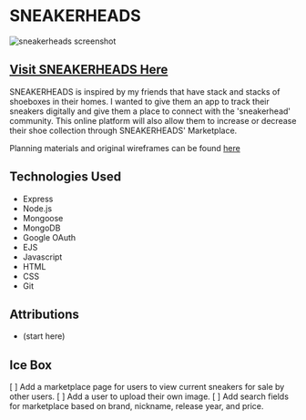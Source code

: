 # SNEAKERHEADS
![sneakerheads screenshot]()

## [Visit SNEAKERHEADS Here]()

SNEAKERHEADS is inspired by my friends that have stack and stacks of shoeboxes in their homes. I wanted to give them an app to track their sneakers digitally and give them a place to connect with the 'sneakerhead' community. This online platform will also allow them to increase or decrease their shoe collection through SNEAKERHEADS' Marketplace. 

Planning materials and original wireframes can be found [here](https://trello.com/b/zgSVJvGE/sneakerheads)

## Technologies Used
* Express
* Node.js
* Mongoose
* MongoDB
* Google OAuth
* EJS
* Javascript
* HTML
* CSS
* Git

## Attributions
* (start here)

## Ice Box
[ ] Add a marketplace page for users to view current sneakers for sale by other users.
[ ] Add a user to upload their own image.
[ ] Add search fields for marketplace based on brand, nickname, release year, and price.